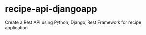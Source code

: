 # recipe-api-djangoapp
Create a Rest API using Python, Django, Rest Framework for recipe application
